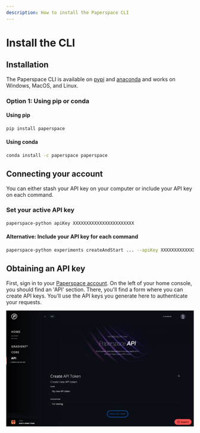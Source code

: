 ```yaml
---
description: How to install the Paperspace CLI
---
```


# Install the CLI

## Installation

The Paperspace CLI is available on [pypi](https://pypi.org/project/paperspace/) and [anaconda](https://anaconda.org/paperspace/paperspace) and works on Windows, MacOS, and Linux.

### Option 1: Using **pip** or **conda**

#### **Using pip**

```bash
pip install paperspace
```

#### **Using conda**

```bash
conda install -c paperspace paperspace
```

## Connecting your account

You can either stash your API key on your computer or include your API key on each command.

### Set your active API key

```bash
paperspace-python apiKey XXXXXXXXXXXXXXXXXXXXXXX
```

#### Alternative: Include your API key for each command

```bash
paperspace-python experiments createAndStart ... --apiKey XXXXXXXXXXXXXXXXXXXXXXX
```

## Obtaining an API key

First, sign in to your [Paperspace account](https://paperspace.com/). On the left of your home console, you should find an 'API' section. There, you'll find a form where you can create API keys. You'll use the API keys you generate here to authenticate your requests.

![API keys section of the console \(https://www.paperspace.com/console/account/api\)](../.gitbook/assets/image%20%282%29.png)

